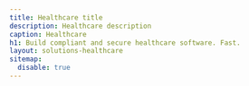```yaml
---
title: Healthcare title
description: Healthcare description
caption: Healthcare
h1: Build compliant and secure healthcare software. Fast.
layout: solutions-healthcare
sitemap:
  disable: true
---
```


